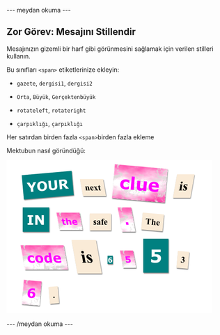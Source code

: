 \--- meydan okuma \---

## Zor Görev: Mesajını Stillendir

Mesajınızın gizemli bir harf gibi görünmesini sağlamak için verilen stilleri kullanın.

Bu sınıfları `<span>` etiketlerinize ekleyin:

+ `gazete`, `dergisi1`, `dergisi2`

+ `Orta`, `Büyük`, `Gerçektenbüyük`

+ `rotateleft`, `rotateright`

+ `çarpıklığı`, `çarpıklığı`

Her satırdan birden fazla `<span>`birden fazla ekleme

Mektubun nasıl göründüğü:

![ekran görüntüsü](images/letter-challenge1.png)

\--- /meydan okuma \---